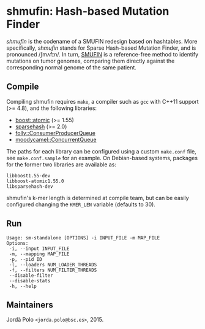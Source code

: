 # shmufin: Hash-based Mutation Finder

*shmufin* is the codename of a SMUFIN redesign based on hashtables. More
specifically, *shmufin* stands for Sparse Hash-based Mutation Finder, and is
pronounced /ʃmʌfɪn/. In turn, [SMUFIN][smufin] is a reference-free method to
identify mutations on tumor genomes, comparing them directly against the
corresponding normal genome of the same patient.

## Compile

Compiling shmufin requires `make`, a compiler such as `gcc` with C++11 support
(>= 4.8), and the following libraries:

 - [boost::atomic][boost] (>= 1.55)
 - [sparsehash][sparsehash] (>= 2.0)
 - [folly::ConsumerProducerQueue][folly]
 - [moodycamel::ConcurrentQueue][concurrentq]

The paths for each library can be configured using a custom `make.conf` file,
see `make.conf.sample` for an example. On Debian-based systems, packages for
the former two libraries are available as:

 ```
 libboost1.55-dev
 libboost-atomic1.55.0
 libsparsehash-dev
 ```

shmufin's k-mer length is determined at compile team, but can be easily
configured changing the `KMER_LEN` variable (defaults to 30).

## Run

 ```
 Usage: sm-standalone [OPTIONS] -i INPUT_FILE -m MAP_FILE
 Options:
  -i, --input INPUT_FILE
  -m, --mapping MAP_FILE
  -p, --pid ID
  -l, --loaders NUM_LOADER_THREADS
  -f, --filters NUM_FILTER_THREADS
  --disable-filter
  --disable-stats
  -h, --help
 ```

## Maintainers

Jordà Polo `<jorda.polo@bsc.es>`, 2015.

[smufin]: http://cg.bsc.es/smufin/ "SMUFIN"
[boost]: http://www.boost.org/ "Boost"
[sparsehash]: https://github.com/sparsehash/sparsehash "Sparse Hash"
[folly]: https://github.com/facebook/folly "Folly"
[concurrentq]: https://github.com/cameron314/concurrentqueue "ConcurrentQueue"
